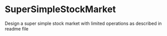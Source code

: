 # SuperSimpleStockMarket
Design a super simple stock market with limited operations as described in readme file
